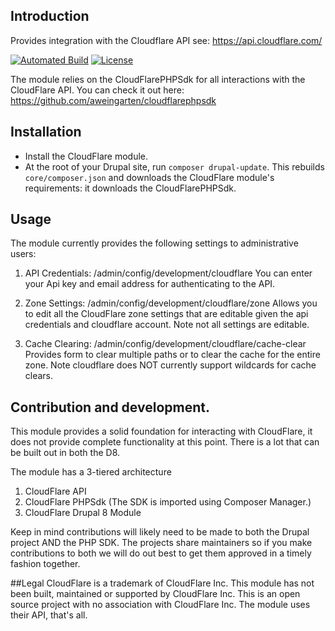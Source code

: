 ## Introduction
Provides integration with the Cloudflare API see: https://api.cloudflare.com/

[![Automated Build](https://travis-ci.org/d8-contrib-modules/cloudflare.svg?branch=master)](https://travis-ci.org/d8-contrib-modules/cloudflare)
[![License](https://poser.pugx.org/d8-contrib-modules/cloudflare/license)](https://packagist.org/packages/phpunit/phpunit)

The module relies on the CloudFlarePHPSdk for all interactions with the 
CloudFlare API.  You can check it out here:  https://github.com/aweingarten/cloudflarephpsdk

## Installation
- Install the CloudFlare module.
- At the root of your Drupal site, run `composer drupal-update`.
    This rebuilds `core/composer.json` and downloads the CloudFlare module's requirements: it downloads the CloudFlarePHPSdk.


## Usage
The module currently provides the following settings to administrative users:
1. API Credentials:  /admin/config/development/cloudflare
You can enter your Api key and email address for authenticating to the API.

1. Zone Settings: /admin/config/development/cloudflare/zone
Allows you to edit all the CloudFlare zone settings that are editable given the
api credentials and cloudflare account.  Note not all settings are editable. 

1. Cache Clearing:  /admin/config/development/cloudflare/cache-clear
Provides form to clear multiple paths or to clear the cache for the entire zone.
Note cloudflare does NOT currently support wildcards for cache clears.  


## Contribution and development.  
This module provides a solid foundation for interacting with CloudFlare, it 
does not provide complete functionality at this point.  There is a lot that can 
be built out in both the D8.  


The module has a 3-tiered architecture
1. CloudFlare API
1. CloudFlare PHPSdk  (The SDK is imported using Composer Manager.)
1. CloudFlare Drupal 8 Module

Keep in mind contributions will likely need to be made to both the Drupal 
project AND the PHP SDK.  The projects share maintainers so if you make 
contributions to both we will do out best to get them approved in a timely 
fashion together.

##Legal
CloudFlare is a trademark of CloudFlare Inc.  This module has not been built,
maintained or supported by CloudFlare Inc.  This is an open source project with 
no association with CloudFlare Inc.  The module uses their API, that's all. 
